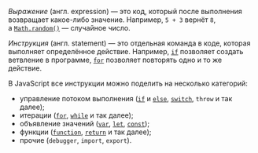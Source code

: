 _Выражение_ (англ. expression) — это код, который после выполнения возвращает какое-либо значение. Например, `5 + 3` вернёт `8`, а [`Math.random()`](https://doka.guide/js/math-random/) — случайное число.

_Инструкция_ (англ. statement) — это отдельная команда в коде, которая выполняет определённое действие. Например, [`if`](https://doka.guide/js/if-else/) позволяет создать ветвление в программе, [`for`](https://doka.guide/js/for/) позволяет повторять одно и то же действие.

В JavaScript все инструкции можно поделить на несколько категорий:

- управление потоком выполнения ([`if`](https://doka.guide/js/if-else/) и [`else`](https://doka.guide/js/if-else/), [`switch`](https://doka.guide/js/switch/), `throw` и так далее);
- итерации ([`for`](https://doka.guide/js/for/), [`while`](https://doka.guide/js/while/) и так далее);
- объявление значений ([`var`](https://doka.guide/js/var-let/), [`let`](https://doka.guide/js/var-let/), [`const`](https://doka.guide/js/const/));
- функции ([`function`](https://doka.guide/js/function/), [`return`](https://doka.guide/js/return/) и так далее);
- прочие (`debugger`, `import`, `export`).